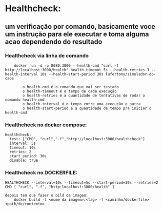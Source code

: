 # Healthcheck:

## um verificação por comando, basicamente voce um instrução para ele executar e toma alguma acao dependendo do resultado 

### Healthcheck via linha de comando
        docker run -d -p 8080:3000 --health-cmd "curl -f http://localhost:3000/health" health-timeout 5s --health-retries 3 --health-interval 10s --health-start-period 30s lufertony/simulador-do-caos
           
            o health-cmd é o comando que vai ser testado
            o health-timeout é o tempo de cada execução
            o health-retries é a quantidade de tentativas de rodar o comando health-cmd
            o health-interval ó o tempo entre uma execução e outra
            o health-start-period é a quantidade de tempo pra iniciar o health-cmd

### Healthcheck no docker compose:
    healthcheck:
      test: ["CMD", "curl","-f","http://localhost:3000/healthcheck"]
      interval: 5s
      timeout: 10s
      retries: 2
      start_period: 30s
      disable: true

### Healthcheck no DOCKERFILE:
    HEALTHCHECK --interval=10s --timeout=5s --start-period=30s --retries=2 CMD [ "curl", "-f", "http:localhost:3000/health" ]

    depois tem que fazer o bild da imagem:
        docker build -t <nome da imagem>:<tag> -f <caminho/dockerfile> <path/de/contexto>

